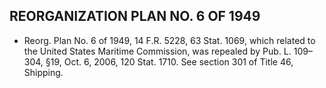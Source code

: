 ## **REORGANIZATION PLAN NO. 6 OF 1949**
* Reorg. Plan No. 6 of 1949, 14 F.R. 5228, 63 Stat. 1069, which related to the United States Maritime Commission, was repealed by Pub. L. 109–304, §19, Oct. 6, 2006, 120 Stat. 1710. See section 301 of Title 46, Shipping.